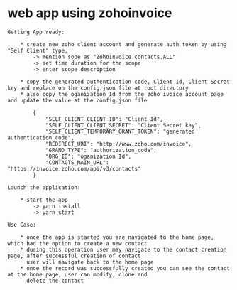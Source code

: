 # web app using zohoinvoice
    Getting App ready:

        * create new zoho client account and generate auth token by using "Self Client" type,
            -> mention sope as "ZohoInvoice.contacts.ALL"
            -> set time duration for the scope
            -> enter scope description
        
        * copy the generated authentication code, Client Id, Client Secret key and replace on the config.json file at root directory
        * also copy the oganization Id from the zoho ivoice account page and update the value at the config.json file

            {
                "SELF_CLIENT_CLIENT_ID": "Client Id",
                "SELF_CLIENT_CLIENT_SECRET": "Client Secret key",
                "SELF_CLIENT_TEMPORARY_GRANT_TOKEN": "generated authentication code",
                "REDIRECT_URI": "http://www.zoho.com/invoice",
                "GRAND_TYPE": "authorization_code",
                "ORG_ID": "oganization Id",
                "CONTACTS_MAIN_URL": "https://invoice.zoho.com/api/v3/contacts"
            }

    Launch the application:

        * start the app
            -> yarn install
            -> yarn start

    Use Case:

        * once the app is started you are navigated to the home page, which had the option to create a new contact
        * during this operation user may navigate to the contact creation page, after successful creation of contact 
          user will navigate back to the home page
        * once the record was successfully created you can see the contact at the home page, user can modify, clone and
          delete the contact
        
